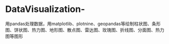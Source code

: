 # DataVisualization-
用pandas处理数据，用matplotlib、plotnine、geopandas等绘制柱状图、条形图、饼状图、热力图、地形图、散点图、雷达图、玫瑰图、折线图、分面图、热力图等图形
